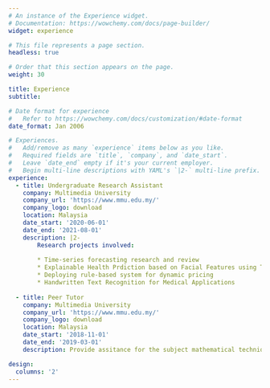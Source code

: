 ```yaml
---
# An instance of the Experience widget.
# Documentation: https://wowchemy.com/docs/page-builder/
widget: experience

# This file represents a page section.
headless: true

# Order that this section appears on the page.
weight: 30

title: Experience
subtitle:

# Date format for experience
#   Refer to https://wowchemy.com/docs/customization/#date-format
date_format: Jan 2006

# Experiences.
#   Add/remove as many `experience` items below as you like.
#   Required fields are `title`, `company`, and `date_start`.
#   Leave `date_end` empty if it's your current employer.
#   Begin multi-line descriptions with YAML's `|2-` multi-line prefix.
experience:
  - title: Undergraduate Research Assistant
    company: Multimedia University
    company_url: 'https://www.mmu.edu.my/'
    company_logo: download
    location: Malaysia
    date_start: '2020-06-01'
    date_end: '2021-08-01'
    description: |2-
        Research projects involved:
        
        * Time-series forecasting research and review
        * Explainable Health Prdiction based on Facial Features using Transfer Learning
        * Deploying rule-based system for dynamic pricing
        * Handwritten Text Recognition for Medical Applications
        
  - title: Peer Tutor
    company: Multimedia University
    company_url: 'https://www.mmu.edu.my/'
    company_logo: download
    location: Malaysia
    date_start: '2018-11-01'
    date_end: '2019-03-01'
    description: Provide assitance for the subject mathematical technique.

design:
  columns: '2'
---
```

